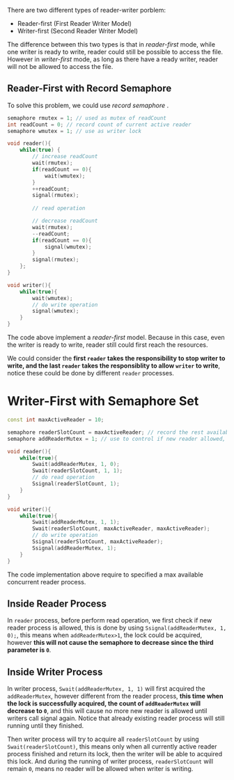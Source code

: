 There are two different types of reader-writer porblem:

- Reader-first (First Reader Writer Model)
- Writer-first (Second Reader Writer Model)

The difference between this two types is that in _reader-first_ mode, while one writer is ready to write, reader could still be possible to access the file. However in _writer-first_ mode, as long as there have a ready writer, reader will not be allowed to access the file.

## Reader-First with Record Semaphore

To solve this problem, we could use _record semaphore_ .

```cpp
semaphore rmutex = 1; // used as mutex of readCount
int readCount = 0; // record count of current active reader
semaphore wmutex = 1; // use as writer lock

void reader(){
    while(true) {
        // increase readCount
        wait(rmutex);
        if(readCount == 0){
            wait(wmutex);
        }
        ++readCount;
        signal(rmutex);
        
        // read operation

        // decrease readCount
        wait(rmutex);
        --readCount;
        if(readCount == 0){
            signal(wmutex);
        }
        signal(rmutex);
    };
}

void writer(){
    while(true){
        wait(wmutex);
        // do write operation
        signal(wmutex);
    }
}
```

The code above implement a _reader-first_ model. Because in this case, even the writer is ready to write, reader still could first reach the resources.

We could consider the **first `reader` takes the responsibility to stop writer to write, and the last `reader` takes the responsiblity to allow `writer` to write**, notice these could be done by different `reader` processes.

# Writer-First with Semaphore Set

```cpp
const int maxActiveReader = 10;

semaphore readerSlotCount = maxActiveReader; // record the rest available count of reader process
semaphore addReaderMutex = 1; // use to control if new reader allowed, used as a switch

void reader(){
    while(true){
        Swait(addReaderMutex, 1, 0);
        Swait(readerSlotCount, 1, 1);
        // do read operation
        Ssignal(readerSlotCount, 1);
    }
}

void writer(){
    while(true){
        Swait(addReaderMutex, 1, 1);
        Swait(readerSlotCount, maxActiveReader, maxActiveReader);
        // do write operation
        Ssignal(readerSlotCount, maxActiveReader);
        Ssignal(addReaderMutex, 1);
    }
}
```

The code implementation above require to specified a max available concurrent reader process.

## Inside Reader Process

In `reader` process, before perform read operation, we first check if new reader process is allowed, this is done by using `Ssignal(addReaderMutex, 1, 0);`, this means when `addReaderMutex>1`, the lock could be acquired, however **this will not cause the semaphore to decrease since the third parameter is `0`**.

## Inside Writer Process

In writer process, `Swait(addReaderMutex, 1, 1)` will first acquired the `addReaderMutex`, however different from the reader process, **this time when the lock is successfully acquired, the count of `addReaderMutex` will decrease to `0`**, and this will cause no more new reader is allowed until writers call signal again. Notice that already existing reader process will still running until they finished.

Then writer process will try to acquire all `readerSlotCount` by using `Swait(readerSlotCount)`, this means only when all currently active reader process finished and return its lock, then the writer will be able to acquired this lock. And during the running of writer process, `readerSlotCount` will remain `0`, means no reader will be allowed when writer is writing.